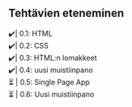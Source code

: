 ## Tehtävien eteneminen
✔️| 0.1: HTML </br>
✔️| 0.2: CSS </br>
✔️| 0.3: HTML:n lomakkeet </br>
✔️| 0.4: uusi muistiinpano </br>
⏳ | 0.5: Single Page App </br>
⏳ | 0.6: Uusi muistiinpano
